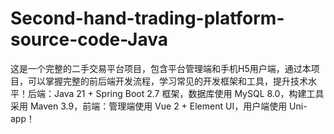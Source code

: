 # Second-hand-trading-platform-source-code-Java
这是一个完整的二手交易平台项目，包含平台管理端和手机H5用户端，通过本项目，可以掌握完整的前后端开发流程，学习常见的开发框架和工具，提升技术水平！后端：Java 21 + Spring Boot 2.7 框架，数据库使用 MySQL 8.0，构建工具采用 Maven 3.9，前端：管理端使用 Vue 2 + Element UI，用户端使用 Uni-app！
